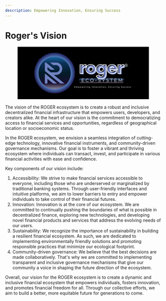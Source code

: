 ```yaml
---
description: Empowering Innovation, Ensuring Success
---
```


# Roger's Vision

<figure><img src="../../.gitbook/assets/26.png" alt=""><figcaption></figcaption></figure>

The vision of the ROGER ecosystem is to create a robust and inclusive decentralized financial infrastructure that empowers users, developers, and creators alike. At the heart of our vision is the commitment to democratizing access to financial services and opportunities, regardless of geographical location or socioeconomic status.

&#x20;In the ROGER ecosystem, we envision a seamless integration of cutting-edge technology, innovative financial instruments, and community-driven governance mechanisms. Our goal is to foster a vibrant and thriving ecosystem where individuals can transact, invest, and participate in various financial activities with ease and confidence.

Key components of our vision include:

1. Accessibility: We strive to make financial services accessible to everyone, including those who are underserved or marginalized by traditional banking systems. Through user-friendly interfaces and intuitive platforms, we aim to lower barriers to entry and empower individuals to take control of their financial futures.
2. Innovation: Innovation is at the core of our ecosystem. We are committed to continually pushing the boundaries of what is possible in decentralized finance, exploring new technologies, and developing novel financial products and services that address the evolving needs of our users.
3. Sustainability: We recognize the importance of sustainability in building a resilient financial ecosystem. As such, we are dedicated to implementing environmentally friendly solutions and promoting responsible practices that minimize our ecological footprint.
4. Community-driven governance: We believe that the best decisions are made collaboratively. That's why we are committed to implementing transparent and inclusive governance mechanisms that give our community a voice in shaping the future direction of the ecosystem.

Overall, our vision for the ROGER ecosystem is to create a dynamic and inclusive financial ecosystem that empowers individuals, fosters innovation, and promotes financial freedom for all. Through our collective efforts, we aim to build a better, more equitable future for generations to come.



